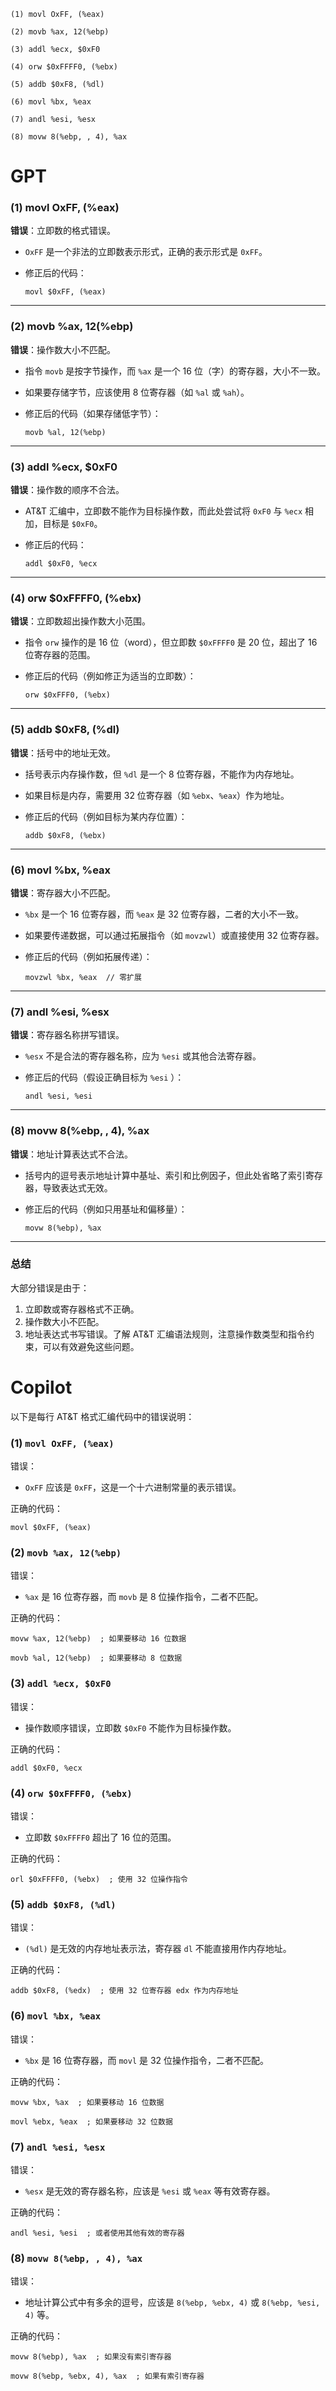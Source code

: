 ```assembly
(1) movl OxFF, (%eax)

(2) movb %ax, 12(%ebp)

(3) addl %ecx, $0xF0

(4) orw $0xFFFF0, (%ebx)

(5) addb $0xF8, (%dl)

(6) movl %bx, %eax

(7) andl %esi, %esx

(8) movw 8(%ebp, , 4), %ax

```



# GPT

### **(1) movl OxFF, (%eax)**

**错误**：立即数的格式错误。

- `OxFF` 是一个非法的立即数表示形式，正确的表示形式是 `0xFF`。

- 修正后的代码：

  ```
  movl $0xFF, (%eax)
  ```

------

### **(2) movb %ax, 12(%ebp)**

**错误**：操作数大小不匹配。

- 指令 `movb` 是按字节操作，而 `%ax` 是一个 16 位（字）的寄存器，大小不一致。

- 如果要存储字节，应该使用 8 位寄存器（如 `%al` 或 `%ah`）。

- 修正后的代码（如果存储低字节）：

  ```
  movb %al, 12(%ebp)
  ```

------

### **(3) addl %ecx, $0xF0**

**错误**：操作数的顺序不合法。

- AT&T 汇编中，立即数不能作为目标操作数，而此处尝试将 `0xF0` 与 `%ecx` 相加，目标是 `$0xF0`。

- 修正后的代码：

  ```
  addl $0xF0, %ecx
  ```

------

### **(4) orw $0xFFFF0, (%ebx)**

**错误**：立即数超出操作数大小范围。

- 指令 `orw` 操作的是 16 位（word），但立即数 `$0xFFFF0` 是 20 位，超出了 16 位寄存器的范围。

- 修正后的代码（例如修正为适当的立即数）：

  ```
  orw $0xFFF0, (%ebx)
  ```

------

### **(5) addb $0xF8, (%dl)**

**错误**：括号中的地址无效。

- 括号表示内存操作数，但 `%dl` 是一个 8 位寄存器，不能作为内存地址。

- 如果目标是内存，需要用 32 位寄存器（如 `%ebx`、`%eax`）作为地址。

- 修正后的代码（例如目标为某内存位置）：

  ```
  addb $0xF8, (%ebx)
  ```

------

### **(6) movl  %bx, %eax**

**错误**：寄存器大小不匹配。

- `%bx` 是一个 16 位寄存器，而 `%eax` 是 32 位寄存器，二者的大小不一致。

- 如果要传递数据，可以通过拓展指令（如 `movzwl`）或直接使用 32 位寄存器。

- 修正后的代码（例如拓展传递）：

  ```
  movzwl %bx, %eax  // 零扩展
  ```

------

### **(7) andl  %esi, %esx**

**错误**：寄存器名称拼写错误。

- `%esx` 不是合法的寄存器名称，应为 `%esi` 或其他合法寄存器。

- 修正后的代码（假设正确目标为 `%esi` ）：

  ```
  andl %esi, %esi
  ```

------

### **(8) movw  8(%ebp, , 4), %ax**

**错误**：地址计算表达式不合法。

- 括号内的逗号表示地址计算中基址、索引和比例因子，但此处省略了索引寄存器，导致表达式无效。

- 修正后的代码（例如只用基址和偏移量）：

  ```
  movw 8(%ebp), %ax
  ```

------

### **总结**

大部分错误是由于：

1. 立即数或寄存器格式不正确。
2. 操作数大小不匹配。
3. 地址表达式书写错误。了解 AT&T 汇编语法规则，注意操作数类型和指令约束，可以有效避免这些问题。

# Copilot

以下是每行 AT&T 格式汇编代码中的错误说明：

### (1) `movl OxFF, (%eax)`

错误：

- `OxFF` 应该是 `0xFF`，这是一个十六进制常量的表示错误。

正确的代码：

```
movl $0xFF, (%eax)
```



### (2) `movb %ax, 12(%ebp)`

错误：

- `%ax` 是 16 位寄存器，而 `movb` 是 8 位操作指令，二者不匹配。

正确的代码：

```
movw %ax, 12(%ebp)  ; 如果要移动 16 位数据

movb %al, 12(%ebp)  ; 如果要移动 8 位数据

```



### (3) `addl %ecx, $0xF0`

错误：

- 操作数顺序错误，立即数 `$0xF0` 不能作为目标操作数。

正确的代码：

```
addl $0xF0, %ecx
```



### (4) `orw $0xFFFF0, (%ebx)`

错误：

- 立即数 `$0xFFFF0` 超出了 16 位的范围。

正确的代码：

```
orl $0xFFFF0, (%ebx)  ; 使用 32 位操作指令
```



### (5) `addb $0xF8, (%dl)`

错误：

- `(%dl)` 是无效的内存地址表示法，寄存器 `dl` 不能直接用作内存地址。

正确的代码：

```
addb $0xF8, (%edx)  ; 使用 32 位寄存器 edx 作为内存地址
```



### (6) `movl %bx, %eax`

错误：

- `%bx` 是 16 位寄存器，而 `movl` 是 32 位操作指令，二者不匹配。

正确的代码：

```
movw %bx, %ax  ; 如果要移动 16 位数据

movl %ebx, %eax  ; 如果要移动 32 位数据

```



### (7) `andl %esi, %esx`

错误：

- `%esx` 是无效的寄存器名称，应该是 `%esi` 或 `%eax` 等有效寄存器。

正确的代码：

```
andl %esi, %esi  ; 或者使用其他有效的寄存器
```



### (8) `movw 8(%ebp, , 4), %ax`

错误：

- 地址计算公式中有多余的逗号，应该是 `8(%ebp, %ebx, 4)` 或 `8(%ebp, %esi, 4)` 等。

正确的代码：

```
movw 8(%ebp), %ax  ; 如果没有索引寄存器

movw 8(%ebp, %ebx, 4), %ax  ; 如果有索引寄存器

```

